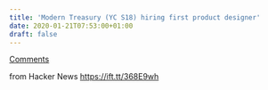 ```yaml
---
title: 'Modern Treasury (YC S18) hiring first product designer'
date: 2020-01-21T07:53:00+01:00
draft: false
---
```


[Comments](https://news.ycombinator.com/item?id=22104630)  
  
from Hacker News https://ift.tt/368E9wh